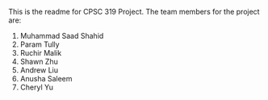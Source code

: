 This is the readme for CPSC 319 Project.
The team members for the project are:
1. Muhammad Saad Shahid
2. Param Tully
3. Ruchir Malik
4. Shawn Zhu
5. Andrew Liu
6. Anusha Saleem
7. Cheryl Yu
